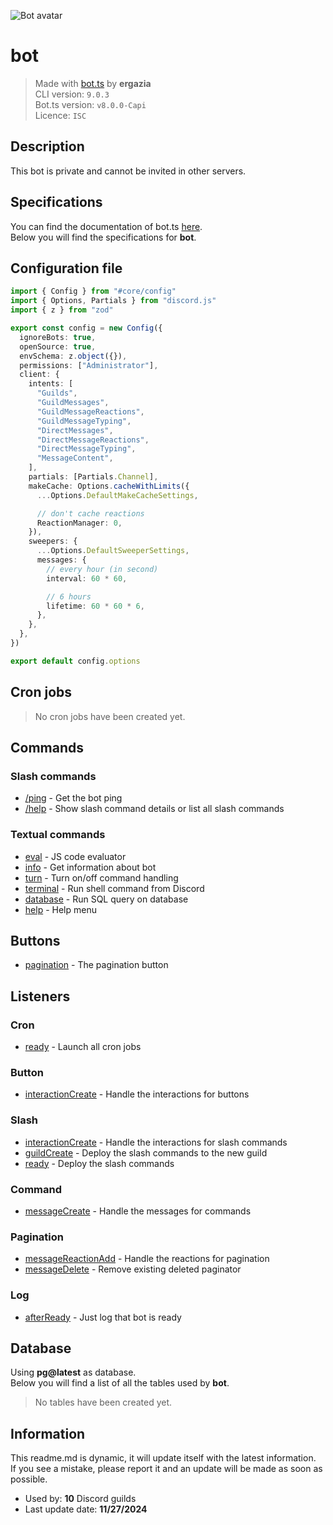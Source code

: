 ![Bot avatar](https://cdn.discordapp.com/embed/avatars/3.png&fit=cover&mask=circle)

# bot

> Made with [bot.ts](https://ghom.gitbook.io/bot-ts/) by **ergazia**  
> CLI version: `9.0.3`  
> Bot.ts version: `v8.0.0-Capi`  
> Licence: `ISC`

## Description

  
This bot is private and cannot be invited in other servers.

## Specifications

You can find the documentation of bot.ts [here](https://ghom.gitbook.io/bot-ts/).  
Below you will find the specifications for **bot**.

## Configuration file

```ts
import { Config } from "#core/config"
import { Options, Partials } from "discord.js"
import { z } from "zod"

export const config = new Config({
  ignoreBots: true,
  openSource: true,
  envSchema: z.object({}),
  permissions: ["Administrator"],
  client: {
    intents: [
      "Guilds",
      "GuildMessages",
      "GuildMessageReactions",
      "GuildMessageTyping",
      "DirectMessages",
      "DirectMessageReactions",
      "DirectMessageTyping",
      "MessageContent",
    ],
    partials: [Partials.Channel],
    makeCache: Options.cacheWithLimits({
      ...Options.DefaultMakeCacheSettings,

      // don't cache reactions
      ReactionManager: 0,
    }),
    sweepers: {
      ...Options.DefaultSweeperSettings,
      messages: {
        // every hour (in second)
        interval: 60 * 60,

        // 6 hours
        lifetime: 60 * 60 * 6,
      },
    },
  },
})

export default config.options

```

## Cron jobs

> No cron jobs have been created yet.

## Commands

### Slash commands

- [/ping](src/slash/ping.native.ts) - Get the bot ping  
- [/help](src/slash/help.native.ts) - Show slash command details or list all slash commands

### Textual commands

- [eval](src/commands/eval.native.ts) - JS code evaluator  
- [info](src/commands/info.native.ts) - Get information about bot  
- [turn](src/commands/turn.native.ts) - Turn on/off command handling  
- [terminal](src/commands/terminal.native.ts) - Run shell command from Discord  
- [database](src/commands/database.native.ts) - Run SQL query on database  
- [help](src/commands/help.native.ts) - Help menu

## Buttons

- [pagination](src/buttons/pagination.native.ts) - The pagination button

## Listeners

### Cron  

- [ready](src/listeners/cron.ready.native.ts) - Launch all cron jobs  

### Button  

- [interactionCreate](src/listeners/button.interactionCreate.native.ts) - Handle the interactions for buttons  

### Slash  

- [interactionCreate](src/listeners/slash.interactionCreate.native.ts) - Handle the interactions for slash commands  
- [guildCreate](src/listeners/slash.guildCreate.native.ts) - Deploy the slash commands to the new guild  
- [ready](src/listeners/slash.ready.native.ts) - Deploy the slash commands  

### Command  

- [messageCreate](src/listeners/command.messageCreate.native.ts) - Handle the messages for commands  

### Pagination  

- [messageReactionAdd](src/listeners/pagination.messageReactionAdd.native.ts) - Handle the reactions for pagination  
- [messageDelete](src/listeners/pagination.messageDelete.native.ts) - Remove existing deleted paginator  

### Log  

- [afterReady](src/listeners/log.afterReady.native.ts) - Just log that bot is ready

## Database

Using **pg@latest** as database.  
Below you will find a list of all the tables used by **bot**.

> No tables have been created yet.

## Information

This readme.md is dynamic, it will update itself with the latest information.  
If you see a mistake, please report it and an update will be made as soon as possible.

- Used by: **10** Discord guilds
- Last update date: **11/27/2024**

